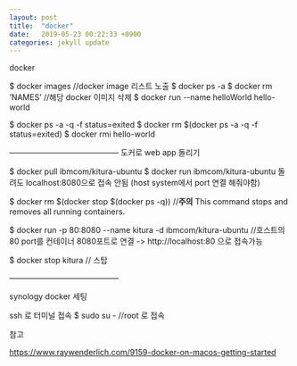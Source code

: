 ```yaml
---
layout: post
title:  "docker"
date:   2019-05-23 00:22:33 +0900
categories: jekyll update
---
```

docker

$ docker images //docker image 리스트 노출
$ docker ps -a 
$ docker rm ’NAMES’ 	//해당 docker 이미지 삭제
$ docker run --name helloWorld hello-world

$ docker ps -a -q -f status=exited
$ docker rm $(docker ps -a -q -f status=exited)
$ docker rmi hello-world

——————————————
도커로 web app 돌리기 

$ docker pull ibmcom/kitura-ubuntu
$ docker run ibmcom/kitura-ubuntu
돌려도 localhost:8080으로 접속 안됨 (host system에서 port 연결 해줘야함)

$ docker rm $(docker stop $(docker ps -q)) //**주의** 
This command stops and removes all running containers. 

$ docker run -p 80:8080 --name kitura -d ibmcom/kitura-ubuntu //호스트의 80 port를 컨테이너 8080포트로 연결
-> http://localhost:80 으로 접속가능

$ docker stop kitura // 스탑

——————————————
 
synology docker 세팅

ssh 로 터미널 접속
$ sudo su - 		//root 로 접속




참고

https://www.raywenderlich.com/9159-docker-on-macos-getting-started
